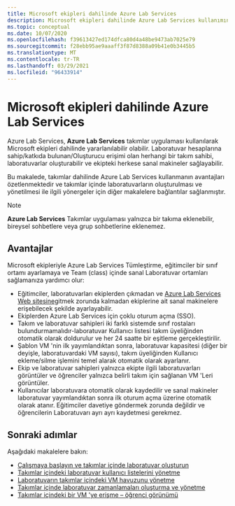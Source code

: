 ```yaml
---
title: Microsoft ekipleri dahilinde Azure Lab Services
description: Microsoft ekipleri dahilinde Azure Lab Services kullanımına ilişkin bir genel bakış sağlar.
ms.topic: conceptual
ms.date: 10/07/2020
ms.openlocfilehash: f39613427ed174dfca80d4a48be9473ab7025e79
ms.sourcegitcommit: f28ebb95ae9aaaff3f87d8388a09b41e0b3445b5
ms.translationtype: MT
ms.contentlocale: tr-TR
ms.lasthandoff: 03/29/2021
ms.locfileid: "96433914"
---
```

# <a name="azure-lab-services-within-microsoft-teams"></a>Microsoft ekipleri dahilinde Azure Lab Services

Azure Lab Services, **Azure Lab Services** takımlar uygulaması kullanılarak Microsoft ekipleri dahilinde yararlanılabilir olabilir. Laboratuvar hesaplarına sahip/katkıda bulunan/Oluşturucu erişimi olan herhangi bir takım sahibi, laboratuvarlar oluşturabilir ve ekipteki herkese sanal makineler sağlayabilir.

Bu makalede, takımlar dahilinde Azure Lab Services kullanmanın avantajları özetlenmektedir ve takımlar içinde laboratuvarların oluşturulması ve yönetilmesi ile ilgili yönergeler için diğer makalelere bağlantılar sağlanmıştır. 

> [!NOTE]
>**Azure Lab Services** Takımlar uygulaması yalnızca bir takıma eklenebilir, bireysel sohbetlere veya grup sohbetlerine eklenemez.

## <a name="benefits"></a>Avantajlar

Microsoft ekipleriyle Azure Lab Services Tümleştirme, eğitimciler bir sınıf ortamı ayarlamaya ve Team (class) içinde sanal Laboratuvar ortamları sağlamanıza yardımcı olur: 

* Eğitimciler, laboratuvarları ekiplerden çıkmadan ve [Azure Lab Services Web sitesine](https://labs.azure.com)gitmek zorunda kalmadan ekiplerine ait sanal makinelere erişebilecek şekilde ayarlayabilir.
* Ekiplerden Azure Lab Services için çoklu oturum açma (SSO).
* Takım ve laboratuvar sahipleri iki farklı sistemde sınıf rostaları bulundurmamalıdır-laboratuvar Kullanıcı listesi takım üyeliğinden otomatik olarak doldurulur ve her 24 saatte bir eşitleme gerçekleştirilir. 
* Şablon VM 'nin ilk yayımlandıktan sonra, laboratuvar kapasitesi (diğer bir deyişle, laboratuvardaki VM sayısı), takım üyeliğinden Kullanıcı ekleme/silme işlemini temel alarak otomatik olarak ayarlanır. 
* Ekip ve laboratuvar sahipleri yalnızca ekipte ilgili laboratuvarları görüntüler ve öğrenciler yalnızca belirli takım için sağlanan VM 'Leri görüntüler. 
* Kullanıcılar laboratuvara otomatik olarak kaydedilir ve sanal makineler laboratuvar yayımlandıktan sonra ilk oturum açma üzerine otomatik olarak atanır. Eğitimciler davetiye göndermek zorunda değildir ve öğrencilerin Laboratuvarı ayrı ayrı kaydetmesi gerekmez.  

## <a name="next-steps"></a>Sonraki adımlar

Aşağıdaki makalelere bakın:

- [Çalışmaya başlayın ve takımlar içinde laboratuvar oluşturun](how-to-get-started-create-lab-within-teams.md)
- [Takımlar içindeki laboratuvar kullanıcı listelerini yönetme](how-to-manage-user-lists-within-teams.md)
- [Laboratuvarın takımlar içindeki VM havuzunu yönetme](how-to-manage-vm-pool-within-teams.md)
- [Takımlar içinde laboratuvar zamanlamaları oluşturma ve yönetme](how-to-create-schedules-within-teams.md)
- [Takımlar içindeki bir VM 'ye erişme – öğrenci görünümü](how-to-access-vm-for-students-within-teams.md)
